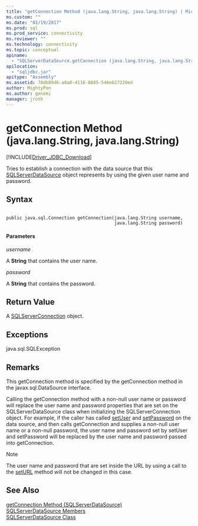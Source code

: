 ```yaml
---
title: "getConnection Method (java.lang.String, java.lang.String) | Microsoft Docs"
ms.custom: ""
ms.date: "01/19/2017"
ms.prod: sql
ms.prod_service: connectivity
ms.reviewer: ""
ms.technology: connectivity
ms.topic: conceptual
apiname: 
  - "SQLServerDataSource.getConnection (java.lang.String, java.lang.String)"
apilocation: 
  - "sqljdbc.jar"
apitype: "Assembly"
ms.assetid: 78db89d6-a8a0-4116-8885-548e627220ed
author: MightyPen
ms.author: genemi
manager: jroth
---
```

# getConnection Method (java.lang.String, java.lang.String)
[!INCLUDE[Driver_JDBC_Download](../../../includes/driver_jdbc_download.md)]

  Tries to establish a connection with the data source that this [SQLServerDataSource](../../../connect/jdbc/reference/sqlserverdatasource-class.md) object represents by using the given user name and password.  
  
## Syntax  
  
```  
  
public java.sql.Connection getConnection(java.lang.String username,  
                                         java.lang.String password)  
```  
  
#### Parameters  
 *username*  
  
 A **String** that contains the user name.  
  
 *password*  
  
 A **String** that contains the password.  
  
## Return Value  
 A [SQLServerConnection](../../../connect/jdbc/reference/sqlserverconnection-class.md) object.  
  
## Exceptions  
 java.sql.SQLException  
  
## Remarks  
 This getConnection method is specified by the getConnection method in the javax.sql.DataSource interface.  
  
 Calling the getConnection method with a non-null user name or password will replace the user name and password properties that are set on the SQLServerDataSource class when initializing the SQLServerConnection object. For example, if the caller has called [setUser](../../../connect/jdbc/reference/setuser-method-sqlserverdatasource.md) and [setPassword](../../../connect/jdbc/reference/setpassword-method-sqlserverdatasource.md) on the data source, and then calls getConnection and supplies a non-null user name or a non-null password, the user name and password set by setUser and setPassword will be replaced by the user name and password passed into getConnection.  
  
> [!NOTE]  
>  The user name and password that are set inside the URL by using a call to the [setURL](../../../connect/jdbc/reference/seturl-method-sqlserverdatasource.md) method will not be changed in this case.  
  
## See Also  
 [getConnection Method &#40;SQLServerDataSource&#41;](../../../connect/jdbc/reference/getconnection-method-sqlserverdatasource.md)   
 [SQLServerDataSource Members](../../../connect/jdbc/reference/sqlserverdatasource-members.md)   
 [SQLServerDataSource Class](../../../connect/jdbc/reference/sqlserverdatasource-class.md)  
  
  
